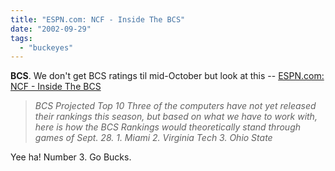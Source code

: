 ```yaml
---
title: "ESPN.com: NCF - Inside The BCS"
date: "2002-09-29"
tags: 
  - "buckeyes"
---
```


**BCS**. We don't get BCS ratings til mid-October but look at this -- [ESPN.com: NCF - Inside The BCS](http://espn.go.com/ncf/s/2002/0929/1438651.html)

> _BCS Projected Top 10 Three of the computers have not yet released their rankings this season, but based on what we have to work with, here is how the BCS Rankings would theoretically stand through games of Sept. 28. 1. Miami 2. Virginia Tech 3. Ohio State_

Yee ha! Number 3. Go Bucks.
